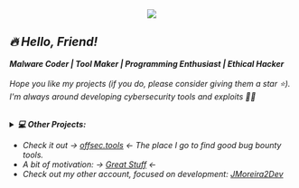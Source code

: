<div align="center">
  <img src="https://github.com/user-attachments/assets/39e4edf4-b45d-465a-8ac9-8b0444b40279">
</div>

<div align="left"> 
  <i><h2>🔥 Hello, Friend!</h2></i> 
  
  <i><b>Malware Coder | Tool Maker | Programming Enthusiast | Ethical Hacker</i></b><br><br>
  <i>Hope you like my projects (if you do, please consider giving them a star ⭐). I'm always around developing cybersecurity tools and exploits 👨‍💻<br>
     <br>
      
<details>
  <summary><b>💻 Other Projects:</b></summary>
  <br><table>
    <tr>
      <td><p><a href="https://github.com/Jsmoreira02/sar2HTML_exploit">sar2HTML Exploit</a> -> Exploit the Sar2HTML RCE vulnerability and also perform a Shell Upload on the target.</p></td>
    </tr>
    <tr>
      <td><p><a href="https://github.com/Jsmoreira02/Wind0wsM4lware_">Windows Malware</a> -> Injection of malicious code into legitimate Windows processes for evasion and simple malware to gain access</p></td>
    </tr>
    <tr>
      <td><p><a href="https://github.com/Jsmoreira02/Port-Scanner">Show Me The Ports</a> -> Scanning and enumeration of open ports on target machine for pentest recognition step.</p></td>
    </tr>
    <tr>
      <td><p><a href="https://github.com/Jsmoreira02/Cronjob-Exploit">CronJob Exploit</a> -> Privilege escalation using an writable file that will be executed by a privileged user in a Cron task.</p></td>
    <tr>
      <td><p><a href="https://github.com/Jsmoreira02/CVE-2014-6271 ">CVE-2014-6271</a> -> Shellshock cgi-bin Exploitation. Remote Command Execution Vulnerability</p></td>
    </tr>
    <tr>
      <td><p><a href="https://github.com/Jsmoreira02/LFI-Hunter">LFI Hunter</a> -> Automated tool to bypass filtering systems and exploit Local File Inclusion</p></td>
    </tr>
  </table>
</details>

</div>

- Check it out -> [offsec.tools](https://offsec.tools/) <- The place I go to find good bug bounty tools.
- A bit of motivation: -> [Great Stuff](https://ia600102.us.archive.org/15/items/HackersManifesto/Hackers-manafesto.txt) <-
- Check out my other account, focused on development: [JMoreira2Dev](https://github.com/JMoreira2Dev)

